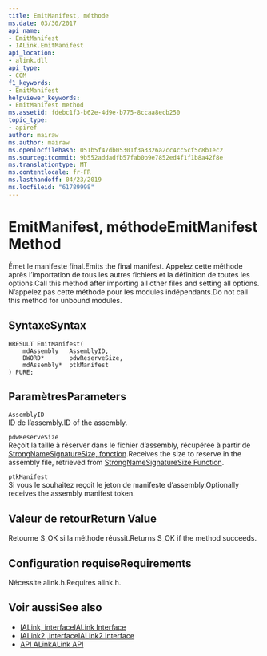 ```yaml
---
title: EmitManifest, méthode
ms.date: 03/30/2017
api_name:
- EmitManifest
- IALink.EmitManifest
api_location:
- alink.dll
api_type:
- COM
f1_keywords:
- EmitManifest
helpviewer_keywords:
- EmitManifest method
ms.assetid: fdebc1f3-b62e-4d9e-b775-8ccaa8ecb250
topic_type:
- apiref
author: mairaw
ms.author: mairaw
ms.openlocfilehash: 051b5f47db05301f3a3326a2cc4cc5cf5c8b1ec2
ms.sourcegitcommit: 9b552addadfb57fab0b9e7852ed4f1f1b8a42f8e
ms.translationtype: MT
ms.contentlocale: fr-FR
ms.lasthandoff: 04/23/2019
ms.locfileid: "61789998"
---
```

# <a name="emitmanifest-method"></a><span data-ttu-id="bfe79-102">EmitManifest, méthode</span><span class="sxs-lookup"><span data-stu-id="bfe79-102">EmitManifest Method</span></span>
<span data-ttu-id="bfe79-103">Émet le manifeste final.</span><span class="sxs-lookup"><span data-stu-id="bfe79-103">Emits the final manifest.</span></span> <span data-ttu-id="bfe79-104">Appelez cette méthode après l’importation de tous les autres fichiers et la définition de toutes les options.</span><span class="sxs-lookup"><span data-stu-id="bfe79-104">Call this method after importing all other files and setting all options.</span></span> <span data-ttu-id="bfe79-105">N’appelez pas cette méthode pour les modules indépendants.</span><span class="sxs-lookup"><span data-stu-id="bfe79-105">Do not call this method for unbound modules.</span></span>  
  
## <a name="syntax"></a><span data-ttu-id="bfe79-106">Syntaxe</span><span class="sxs-lookup"><span data-stu-id="bfe79-106">Syntax</span></span>  
  
```  
HRESULT EmitManifest(  
    mdAssembly   AssemblyID,  
    DWORD*       pdwReserveSize,  
    mdAssembly*  ptkManifest  
) PURE;  
```  
  
## <a name="parameters"></a><span data-ttu-id="bfe79-107">Paramètres</span><span class="sxs-lookup"><span data-stu-id="bfe79-107">Parameters</span></span>  
 `AssemblyID`  
 <span data-ttu-id="bfe79-108">ID de l’assembly.</span><span class="sxs-lookup"><span data-stu-id="bfe79-108">ID of the assembly.</span></span>  
  
 `pdwReserveSize`  
 <span data-ttu-id="bfe79-109">Reçoit la taille à réserver dans le fichier d’assembly, récupérée à partir de [StrongNameSignatureSize, fonction](../../../../docs/framework/unmanaged-api/strong-naming/strongnamesignaturesize-function.md).</span><span class="sxs-lookup"><span data-stu-id="bfe79-109">Receives the size to reserve in the assembly file, retrieved from [StrongNameSignatureSize Function](../../../../docs/framework/unmanaged-api/strong-naming/strongnamesignaturesize-function.md).</span></span>  
  
 `ptkManifest`  
 <span data-ttu-id="bfe79-110">Si vous le souhaitez reçoit le jeton de manifeste d’assembly.</span><span class="sxs-lookup"><span data-stu-id="bfe79-110">Optionally receives the assembly manifest token.</span></span>  
  
## <a name="return-value"></a><span data-ttu-id="bfe79-111">Valeur de retour</span><span class="sxs-lookup"><span data-stu-id="bfe79-111">Return Value</span></span>  
 <span data-ttu-id="bfe79-112">Retourne S_OK si la méthode réussit.</span><span class="sxs-lookup"><span data-stu-id="bfe79-112">Returns S_OK if the method succeeds.</span></span>  
  
## <a name="requirements"></a><span data-ttu-id="bfe79-113">Configuration requise</span><span class="sxs-lookup"><span data-stu-id="bfe79-113">Requirements</span></span>  
 <span data-ttu-id="bfe79-114">Nécessite alink.h.</span><span class="sxs-lookup"><span data-stu-id="bfe79-114">Requires alink.h.</span></span>  
  
## <a name="see-also"></a><span data-ttu-id="bfe79-115">Voir aussi</span><span class="sxs-lookup"><span data-stu-id="bfe79-115">See also</span></span>

- [<span data-ttu-id="bfe79-116">IALink, interface</span><span class="sxs-lookup"><span data-stu-id="bfe79-116">IALink Interface</span></span>](../../../../docs/framework/unmanaged-api/alink/ialink-interface.md)
- [<span data-ttu-id="bfe79-117">IALink2, interface</span><span class="sxs-lookup"><span data-stu-id="bfe79-117">IALink2 Interface</span></span>](../../../../docs/framework/unmanaged-api/alink/ialink2-interface.md)
- [<span data-ttu-id="bfe79-118">API ALink</span><span class="sxs-lookup"><span data-stu-id="bfe79-118">ALink API</span></span>](../../../../docs/framework/unmanaged-api/alink/index.md)
